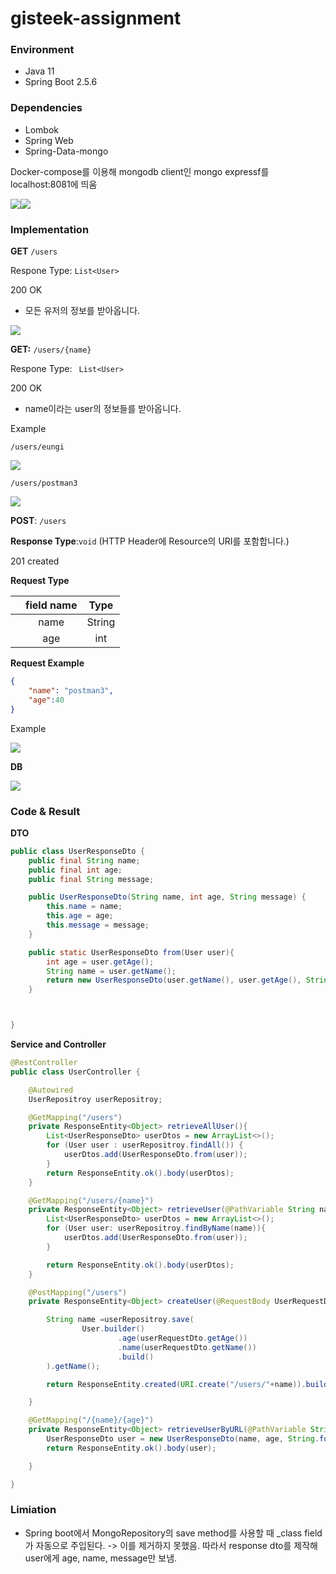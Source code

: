 # gisteek-assignment


### Environment
- Java 11
- Spring Boot 2.5.6

### Dependencies
- Lombok
- Spring Web
- Spring-Data-mongo





Docker-compose를 이용해 mongodb client인 mongo expressf를 localhost:8081에 띄움

<img src="https://raw.githubusercontent.com/ChoiEungi/git-blog-image/upload/img/202111131437994.png"><img src="https://raw.githubusercontent.com/ChoiEungi/git-blog-image/upload/img/202111131432073.png">

### Implementation

**GET** `/users`

Respone Type:  `List<User>`

200 OK



- 모든 유저의 정보를 받아옵니다.

<img src="https://raw.githubusercontent.com/ChoiEungi/git-blog-image/upload/img/202111211122028.png">





**GET:** `/users/{name}`

Respone Type:  ` List<User>`

200 OK

- name이라는 user의 정보들를 받아옵니다.



Example

`/users/eungi` 

<img src="https://raw.githubusercontent.com/ChoiEungi/git-blog-image/upload/img/202111211535381.png">



`/users/postman3`

<img src="https://raw.githubusercontent.com/ChoiEungi/git-blog-image/upload/img/202111211538185.png">

**POST**: `/users`

**Response Type**:`void` (HTTP Header에 Resource의 URI를 포함합니다.)

201 created



**Request Type** 

|      | field name |  Type  |
| :--: | :--------: | :----: |
|      |    name    | String |
|      |    age     |  int   |



**Request Example**

```json
{
    "name": "postman3",
    "age":40
}
```



Example

<img src="https://raw.githubusercontent.com/ChoiEungi/git-blog-image/upload/img/202111211538436.png">





**DB**

<img src="https://raw.githubusercontent.com/ChoiEungi/git-blog-image/upload/img/202111211119841.png">





### Code & Result

**DTO**

```java
public class UserResponseDto {
    public final String name;
    public final int age;
    public final String message;

    public UserResponseDto(String name, int age, String message) {
        this.name = name;
        this.age = age;
        this.message = message;
    }

    public static UserResponseDto from(User user){
        int age = user.getAge();
        String name = user.getName();
        return new UserResponseDto(user.getName(), user.getAge(), String.format("hello, %s year olds %s", age, name));
    }



}


```



**Service and Controller**

```java
@RestController
public class UserController {

    @Autowired
    UserRepositroy userRepositroy;

    @GetMapping("/users")
    private ResponseEntity<Object> retrieveAllUser(){
        List<UserResponseDto> userDtos = new ArrayList<>();
        for (User user : userRepositroy.findAll()) {
            userDtos.add(UserResponseDto.from(user));
        }
        return ResponseEntity.ok().body(userDtos);
    }

    @GetMapping("/users/{name}")
    private ResponseEntity<Object> retrieveUser(@PathVariable String name ){
        List<UserResponseDto> userDtos = new ArrayList<>();
        for (User user: userRepositroy.findByName(name)){
            userDtos.add(UserResponseDto.from(user));
        }

        return ResponseEntity.ok().body(userDtos);
    }

    @PostMapping("/users")
    private ResponseEntity<Object> createUser(@RequestBody UserRequestDto userRequestDto){

        String name =userRepositroy.save(
                User.builder()
                        .age(userRequestDto.getAge())
                        .name(userRequestDto.getName())
                        .build()
        ).getName();

        return ResponseEntity.created(URI.create("/users/"+name)).build();

    }

    @GetMapping("/{name}/{age}")
    private ResponseEntity<Object> retrieveUserByURL(@PathVariable String name, @PathVariable int age){
        UserResponseDto user = new UserResponseDto(name, age, String.format("hello, %s year olds %s", age, name));
        return ResponseEntity.ok().body(user);

    }

}
```



### Limiation

- Spring boot에서 MongoRepository의 save method를 사용할 때 _class field가 자동으로 주입된다. -> 이를 제거하지 못했음. 따라서 response dto를 제작해  user에게 age, name, message만 보냄.

  